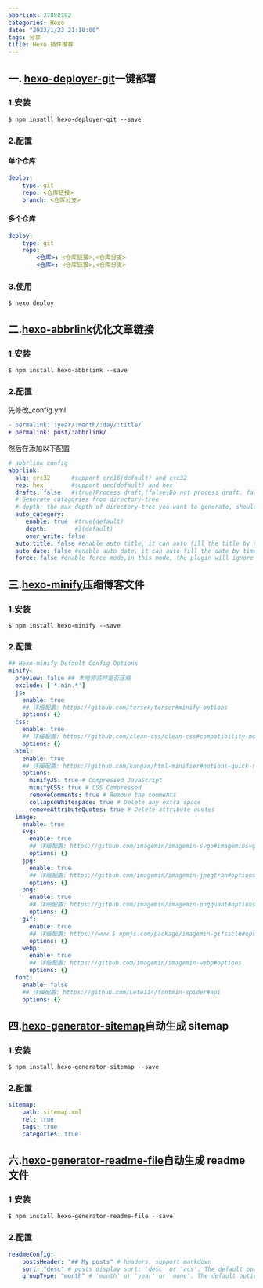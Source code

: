 ```yaml
---
abbrlink: 27888192
categories: Hexo
date: "2023/1/23 21:10:00"
tags: 分享
title: Hexo 插件推荐
---
```


## 一. [hexo-deployer-git](https://github.com/hexojs/hexo-deployer-git)一键部署

### 1.安装

```shell
$ npm insatll hexo-deployer-git --save
```

### 2.配置

#### 单个仓库

```yml
deploy:
    type: git
    repo: <仓库链接>
    branch: <仓库分支>
```

#### 多个仓库

```yml
deploy:
    type: git
    repo:
        <仓库>: <仓库链接>,<仓库分支>
        <仓库>: <仓库链接>,<仓库分支>
```

### 3.使用

```shell
$ hexo deploy
```

## 二.[hexo-abbrlink](https://github.com/rozbo/hexo-abbrlink)优化文章链接

### 1.安装

```shell
$ npm install hexo-abbrlink --save
```

### 2.配置

先修改\_config.yml

```diff
- permalink: :year/:month/:day/:title/
+ permalink: post/:abbrlink/
```

然后在添加以下配置

```yml
# abbrlink config
abbrlink:
  alg: crc32      #support crc16(default) and crc32
  rep: hex        #support dec(default) and hex
  drafts: false   #(true)Process draft,(false)Do not process draft. false(default) 
  # Generate categories from directory-tree
  # depth: the max_depth of directory-tree you want to generate, should > 0
  auto_category:
     enable: true  #true(default)
     depth:        #3(default)
     over_write: false 
  auto_title: false #enable auto title, it can auto fill the title by path
  auto_date: false #enable auto date, it can auto fill the date by time today
  force: false #enable force mode,in this mode, the plugin will ignore the cache, and calc the abbrlink for every post even it already had abbrlink. This only updates abbrlink rather than other front variables.
```

## 三.[hexo-minify](https://github.com/lete114/hexo-minify)压缩博客文件

### 1.安装

```shell
$ npm install hexo-minify --save
```

### 2.配置

```yml
## Hexo-minify Default Config Options
minify:
  preview: false ## 本地预览时是否压缩
  exclude: ['*.min.*']
  js:
    enable: true
    ## 详细配置: https://github.com/terser/terser#minify-options
    options: {}
  css:
    enable: true
    ## 详细配置: https://github.com/clean-css/clean-css#compatibility-modes
    options: {}
  html:
    enable: true
    ## 详细配置: https://github.com/kangax/html-minifier#options-quick-reference
    options:
      minifyJS: true # Compressed JavaScript
      minifyCSS: true # CSS Compressed
      removeComments: true # Remove the comments
      collapseWhitespace: true # Delete any extra space
      removeAttributeQuotes: true # Delete attribute quotes
  image:
    enable: true
    svg:
      enable: true
      ## 详细配置: https://github.com/imagemin/imagemin-svgo#imageminsvgooptionsbuffer
      options: {}
    jpg:
      enable: true
      ## 详细配置: https://github.com/imagemin/imagemin-jpegtran#options
      options: {}
    png:
      enable: true
      ## 详细配置: https://github.com/imagemin/imagemin-pngquant#options
      options: {}
    gif:
      enable: true
      ## 详细配置: https://www.$ npmjs.com/package/imagemin-gifsicle#options
      options: {}
    webp:
      enable: true
      ## 详细配置: https://github.com/imagemin/imagemin-webp#options
      options: {}
  font:
    enable: false
    ## 详细配置: https://github.com/Lete114/fontmin-spider#api
    options: {}
```

## 四.[hexo-generator-sitemap](https://github.com/hexojs/hexo-generator-sitemap)自动生成 sitemap

### 1.安装
```shell
$ npm install hexo-generator-sitemap --save
```

### 2.配置

```yml
sitemap:
    path: sitemap.xml
    rel: true
    tags: true
    categories: true
```

## 六.[hexo-generator-readme-file](https://github.com/tcatche/hexo-generator-readme-file)自动生成 readme 文件

### 1.安装

```shell
$ npm install hexo-generator-readme-file --save
```

### 2.配置

```yml
readmeConfig:
    postsHeader: "## My posts" # headers, support markdown
    sort: "desc" # posts display sort: 'desc' or 'acs'. The default option is 'desc'
    groupType: "month" # 'month' or 'year' or 'none'. The default option is 'month'
```
